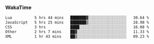 ### WakaTime

<!--START_SECTION:waka-->

```txt
Lua          5 hrs 44 mins   ███████▓░░░░░░░░░░░░░░░░░   30.64 %
JavaScript   5 hrs 25 mins   ███████▒░░░░░░░░░░░░░░░░░   28.98 %
CSS          3 hrs           ████░░░░░░░░░░░░░░░░░░░░░   16.08 %
Other        2 hrs 7 mins    ██▓░░░░░░░░░░░░░░░░░░░░░░   11.33 %
XML          1 hr 43 mins    ██▒░░░░░░░░░░░░░░░░░░░░░░   09.23 %
```

<!--END_SECTION:waka-->
